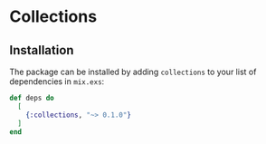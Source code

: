 # Collections



## Installation

The package can be installed by adding `collections` to your list of dependencies in `mix.exs`:

```elixir
def deps do
  [
    {:collections, "~> 0.1.0"}
  ]
end
```
